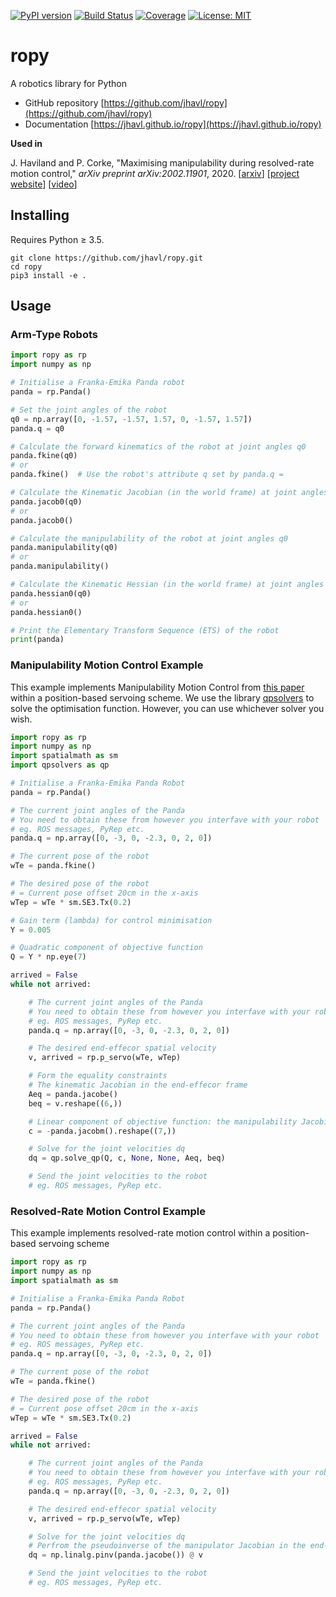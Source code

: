 [![PyPI version](https://badge.fury.io/py/ropy.svg)](https://badge.fury.io/py/ropy)
[![Build Status](https://github.com/jhavl/ropy/workflows/build/badge.svg?branch=master)](https://github.com/jhavl/ropy/actions?query=workflow%3Abuild)
[![Coverage](https://codecov.io/gh/jhavl/ropy/branch/master/graph/badge.svg)](https://codecov.io/gh/jhavl/ropy)
[![License: MIT](https://img.shields.io/badge/License-MIT-yellow.svg)](https://opensource.org/licenses/MIT)

# ropy
A robotics library for Python

* GitHub repository [https://github.com/jhavl/ropy](https://github.com/jhavl/ropy)      
* Documentation [https://jhavl.github.io/ropy](https://jhavl.github.io/ropy)


**Used in**

J. Haviland and P. Corke, "Maximising  manipulability  during  resolved-rate  motion control," _arXiv preprint arXiv:2002.11901_, 2020.
[[arxiv](https://arxiv.org/abs/2002.11901)] [[project website](https://jhavl.github.io/mmc)] [[video](https://youtu.be/zBGLPoPNZ10)]


## Installing

Requires Python ≥ 3.5.

```shell script
git clone https://github.com/jhavl/ropy.git
cd ropy
pip3 install -e .
```

## Usage

### Arm-Type Robots

```python
import ropy as rp
import numpy as np

# Initialise a Franka-Emika Panda robot
panda = rp.Panda()

# Set the joint angles of the robot
q0 = np.array([0, -1.57, -1.57, 1.57, 0, -1.57, 1.57])
panda.q = q0

# Calculate the forward kinematics of the robot at joint angles q0
panda.fkine(q0)
# or
panda.fkine()  # Use the robot's attribute q set by panda.q =

# Calculate the Kinematic Jacobian (in the world frame) at joint angles q0
panda.jacob0(q0)
# or
panda.jacob0()

# Calculate the manipulability of the robot at joint angles q0
panda.manipulability(q0)
# or
panda.manipulability()

# Calculate the Kinematic Hessian (in the world frame) at joint angles q0
panda.hessian0(q0)
# or
panda.hessian0()

# Print the Elementary Transform Sequence (ETS) of the robot
print(panda)

```

### Manipulability Motion Control Example
This example implements Manipulability Motion Control from [this paper](https://arxiv.org/abs/2002.11901) within a position-based servoing scheme. We use the library [qpsolvers](https://pypi.org/project/qpsolvers/) to solve the optimisation function. However, you can use whichever solver you wish.

```python
import ropy as rp
import numpy as np
import spatialmath as sm
import qpsolvers as qp

# Initialise a Franka-Emika Panda Robot
panda = rp.Panda()

# The current joint angles of the Panda
# You need to obtain these from however you interfave with your robot
# eg. ROS messages, PyRep etc.
panda.q = np.array([0, -3, 0, -2.3, 0, 2, 0])

# The current pose of the robot
wTe = panda.fkine()

# The desired pose of the robot
# = Current pose offset 20cm in the x-axis
wTep = wTe * sm.SE3.Tx(0.2)

# Gain term (lambda) for control minimisation
Y = 0.005

# Quadratic component of objective function
Q = Y * np.eye(7)

arrived = False
while not arrived:

    # The current joint angles of the Panda
    # You need to obtain these from however you interfave with your robot
    # eg. ROS messages, PyRep etc.
    panda.q = np.array([0, -3, 0, -2.3, 0, 2, 0])

    # The desired end-effecor spatial velocity
    v, arrived = rp.p_servo(wTe, wTep)

    # Form the equality constraints
    # The kinematic Jacobian in the end-effecor frame
    Aeq = panda.jacobe()
    beq = v.reshape((6,))

    # Linear component of objective function: the manipulability Jacobian
    c = -panda.jacobm().reshape((7,))

    # Solve for the joint velocities dq
    dq = qp.solve_qp(Q, c, None, None, Aeq, beq)

    # Send the joint velocities to the robot
    # eg. ROS messages, PyRep etc.
```

### Resolved-Rate Motion Control Example
This example implements resolved-rate motion control within a position-based servoing scheme

```python
import ropy as rp
import numpy as np
import spatialmath as sm

# Initialise a Franka-Emika Panda Robot
panda = rp.Panda()

# The current joint angles of the Panda
# You need to obtain these from however you interfave with your robot
# eg. ROS messages, PyRep etc.
panda.q = np.array([0, -3, 0, -2.3, 0, 2, 0])

# The current pose of the robot
wTe = panda.fkine()

# The desired pose of the robot
# = Current pose offset 20cm in the x-axis
wTep = wTe * sm.SE3.Tx(0.2)

arrived = False
while not arrived:

    # The current joint angles of the Panda
    # You need to obtain these from however you interfave with your robot
    # eg. ROS messages, PyRep etc.
    panda.q = np.array([0, -3, 0, -2.3, 0, 2, 0])

    # The desired end-effecor spatial velocity
    v, arrived = rp.p_servo(wTe, wTep)

    # Solve for the joint velocities dq
    # Perfrom the pseudoinverse of the manipulator Jacobian in the end-effector frame
    dq = np.linalg.pinv(panda.jacobe()) @ v

    # Send the joint velocities to the robot
    # eg. ROS messages, PyRep etc.
```
